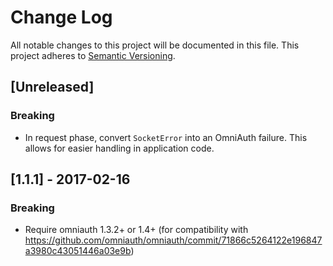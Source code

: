 # Change Log
All notable changes to this project will be documented in this file.
This project adheres to [Semantic Versioning](http://semver.org/).

## [Unreleased]
### Breaking
- In request phase, convert `SocketError` into an OmniAuth failure.
  This allows for easier handling in application code. 

## [1.1.1] - 2017-02-16
### Breaking
- Require omniauth 1.3.2+ or 1.4+ (for compatibility with 
  https://github.com/omniauth/omniauth/commit/71866c5264122e196847a3980c43051446a03e9b)
